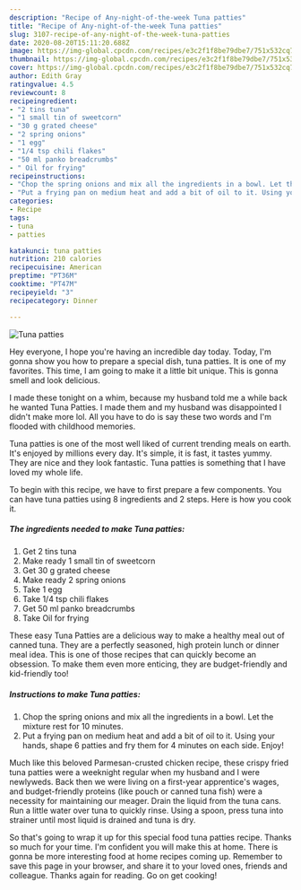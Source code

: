 ```yaml
---
description: "Recipe of Any-night-of-the-week Tuna patties"
title: "Recipe of Any-night-of-the-week Tuna patties"
slug: 3107-recipe-of-any-night-of-the-week-tuna-patties
date: 2020-08-20T15:11:20.688Z
image: https://img-global.cpcdn.com/recipes/e3c2f1f8be79dbe7/751x532cq70/tuna-patties-recipe-main-photo.jpg
thumbnail: https://img-global.cpcdn.com/recipes/e3c2f1f8be79dbe7/751x532cq70/tuna-patties-recipe-main-photo.jpg
cover: https://img-global.cpcdn.com/recipes/e3c2f1f8be79dbe7/751x532cq70/tuna-patties-recipe-main-photo.jpg
author: Edith Gray
ratingvalue: 4.5
reviewcount: 8
recipeingredient:
- "2 tins tuna"
- "1 small tin of sweetcorn"
- "30 g grated cheese"
- "2 spring onions"
- "1 egg"
- "1/4 tsp chili flakes"
- "50 ml panko breadcrumbs"
- " Oil for frying"
recipeinstructions:
- "Chop the spring onions and mix all the ingredients in a bowl. Let the mixture rest for 10 minutes."
- "Put a frying pan on medium heat and add a bit of oil to it. Using your hands, shape 6 patties and fry them for 4 minutes on each side. Enjoy!"
categories:
- Recipe
tags:
- tuna
- patties

katakunci: tuna patties 
nutrition: 210 calories
recipecuisine: American
preptime: "PT36M"
cooktime: "PT47M"
recipeyield: "3"
recipecategory: Dinner

---
```



![Tuna patties](https://img-global.cpcdn.com/recipes/e3c2f1f8be79dbe7/751x532cq70/tuna-patties-recipe-main-photo.jpg)

Hey everyone, I hope you're having an incredible day today. Today, I'm gonna show you how to prepare a special dish, tuna patties. It is one of my favorites. This time, I am going to make it a little bit unique. This is gonna smell and look delicious.

I made these tonight on a whim, because my husband told me a while back he wanted Tuna Patties. I made them and my husband was disappointed I didn&#39;t make more lol. All you have to do is say these two words and I&#39;m flooded with childhood memories.

Tuna patties is one of the most well liked of current trending meals on earth. It's enjoyed by millions every day. It's simple, it is fast, it tastes yummy. They are nice and they look fantastic. Tuna patties is something that I have loved my whole life.


To begin with this recipe, we have to first prepare a few components. You can have tuna patties using 8 ingredients and 2 steps. Here is how you cook it.

<!--inarticleads1-->

##### The ingredients needed to make Tuna patties:

1. Get 2 tins tuna
1. Make ready 1 small tin of sweetcorn
1. Get 30 g grated cheese
1. Make ready 2 spring onions
1. Take 1 egg
1. Take 1/4 tsp chili flakes
1. Get 50 ml panko breadcrumbs
1. Take  Oil for frying


These easy Tuna Patties are a delicious way to make a healthy meal out of canned tuna. They are a perfectly seasoned, high protein lunch or dinner meal idea. This is one of those recipes that can quickly become an obsession. To make them even more enticing, they are budget-friendly and kid-friendly too! 

<!--inarticleads2-->

##### Instructions to make Tuna patties:

1. Chop the spring onions and mix all the ingredients in a bowl. Let the mixture rest for 10 minutes.
1. Put a frying pan on medium heat and add a bit of oil to it. Using your hands, shape 6 patties and fry them for 4 minutes on each side. Enjoy!


Much like this beloved Parmesan-crusted chicken recipe, these crispy fried tuna patties were a weeknight regular when my husband and I were newlyweds. Back then we were living on a first-year apprentice&#39;s wages, and budget-friendly proteins (like pouch or canned tuna fish) were a necessity for maintaining our meager. Drain the liquid from the tuna cans. Run a little water over tuna to quickly rinse. Using a spoon, press tuna into strainer until most liquid is drained and tuna is dry. 

So that's going to wrap it up for this special food tuna patties recipe. Thanks so much for your time. I'm confident you will make this at home. There is gonna be more interesting food at home recipes coming up. Remember to save this page in your browser, and share it to your loved ones, friends and colleague. Thanks again for reading. Go on get cooking!
